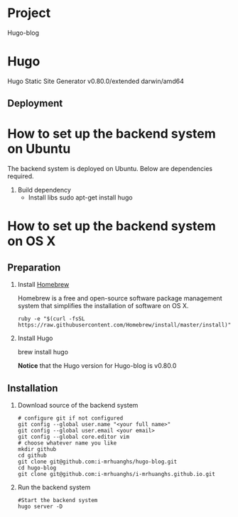 Project
=======
Hugo-blog

Hugo
=======
Hugo Static Site Generator v0.80.0/extended darwin/amd64

Deployment
----------
# How to set up the backend system on Ubuntu

The backend system is deployed on Ubuntu. Below are dependencies required.
1. Build dependency
    - Install libs
        sudo apt-get install hugo
# How to set up the backend system on OS X

## Preparation

1. Install [Homebrew](http://brew.sh/index.html "Homebrew/brew")

	Homebrew is a free and open-source software package management system
	that simplifies the installation of software on OS X.

	~~~~
   ruby -e "$(curl -fsSL https://raw.githubusercontent.com/Homebrew/install/master/install)"
   ~~~~
   
2. Install Hugo

    brew install hugo
    
   **Notice** that the Hugo version for Hugo-blog is v0.80.0
   
   

## Installation

1. Download source of the backend system

   ~~~~
   # configure git if not configured
   git config --global user.name "<your full name>"
   git config --global user.email <your email>
   git config --global core.editor vim
   # choose whatever name you like
   mkdir github
   cd github
   git clone git@github.com:i-mrhuanghs/hugo-blog.git
   cd hugo-blog
   git clone git@github.com:i-mrhuanghs/i-mrhuanghs.github.io.git
   ~~~~

2. Run the backend system

    ~~~~
    #Start the backend system
    hugo server -D
    ~~~~